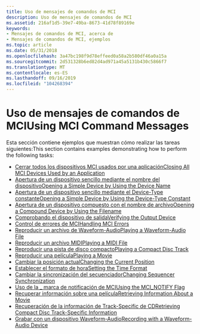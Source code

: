 ```yaml
---
title: Uso de mensajes de comandos de MCI
description: Uso de mensajes de comandos de MCI
ms.assetid: 216af1d5-39e7-49ba-8673-41d78f89169e
keywords:
- Mensajes de comandos de MCI, acerca de
- Mensajes de comandos de MCI, ejemplos
ms.topic: article
ms.date: 05/31/2018
ms.openlocfilehash: 3a47bc198f9d78effeed0a58a2b580df46a0a15a
ms.sourcegitcommit: 2d531328b6ed82d4ad971a45a5131b430c5866f7
ms.translationtype: MT
ms.contentlocale: es-ES
ms.lasthandoff: 09/16/2019
ms.locfileid: "104268394"
---
```

# <a name="using-mci-command-messages"></a><span data-ttu-id="b317f-105">Uso de mensajes de comandos de MCI</span><span class="sxs-lookup"><span data-stu-id="b317f-105">Using MCI Command Messages</span></span>

<span data-ttu-id="b317f-106">Esta sección contiene ejemplos que muestran cómo realizar las tareas siguientes:</span><span class="sxs-lookup"><span data-stu-id="b317f-106">This section contains examples demonstrating how to perform the following tasks:</span></span>

-   [<span data-ttu-id="b317f-107">Cerrar todos los dispositivos MCI usados por una aplicación</span><span class="sxs-lookup"><span data-stu-id="b317f-107">Closing All MCI Devices Used by an Application</span></span>](closing-all-mci-devices-used-by-an-application.md)
-   [<span data-ttu-id="b317f-108">Apertura de un dispositivo sencillo mediante el nombre del dispositivo</span><span class="sxs-lookup"><span data-stu-id="b317f-108">Opening a Simple Device by Using the Device Name</span></span>](opening-a-simple-device-by-using-the-device-name.md)
-   [<span data-ttu-id="b317f-109">Apertura de un dispositivo sencillo mediante el Device-Type constante</span><span class="sxs-lookup"><span data-stu-id="b317f-109">Opening a Simple Device by Using the Device-Type Constant</span></span>](opening-a-simple-device-by-using-the-device-type-constant.md)
-   [<span data-ttu-id="b317f-110">Apertura de un dispositivo compuesto con el nombre de archivo</span><span class="sxs-lookup"><span data-stu-id="b317f-110">Opening a Compound Device by Using the Filename</span></span>](opening-a-compound-device-by-using-the-filename.md)
-   [<span data-ttu-id="b317f-111">Comprobando el dispositivo de salida</span><span class="sxs-lookup"><span data-stu-id="b317f-111">Verifying the Output Device</span></span>](verifying-the-output-device.md)
-   [<span data-ttu-id="b317f-112">Control de errores de MCI</span><span class="sxs-lookup"><span data-stu-id="b317f-112">Handling MCI Errors</span></span>](handling-mci-errors.md)
-   [<span data-ttu-id="b317f-113">Reproducir un archivo de Waveform-Audio</span><span class="sxs-lookup"><span data-stu-id="b317f-113">Playing a Waveform-Audio File</span></span>](playing-a-waveform-audio-file.md)
-   [<span data-ttu-id="b317f-114">Reproducir un archivo MIDI</span><span class="sxs-lookup"><span data-stu-id="b317f-114">Playing a MIDI File</span></span>](playing-a-midi-file.md)
-   [<span data-ttu-id="b317f-115">Reproducir una pista de disco compacto</span><span class="sxs-lookup"><span data-stu-id="b317f-115">Playing a Compact Disc Track</span></span>](playing-a-compact-disc-track.md)
-   [<span data-ttu-id="b317f-116">Reproducir una película</span><span class="sxs-lookup"><span data-stu-id="b317f-116">Playing a Movie</span></span>](playing-a-movie.md)
-   [<span data-ttu-id="b317f-117">Cambiar la posición actual</span><span class="sxs-lookup"><span data-stu-id="b317f-117">Changing the Current Position</span></span>](changing-the-current-position.md)
-   [<span data-ttu-id="b317f-118">Establecer el formato de hora</span><span class="sxs-lookup"><span data-stu-id="b317f-118">Setting the Time Format</span></span>](setting-the-time-format.md)
-   [<span data-ttu-id="b317f-119">Cambiar la sincronización del secuenciador</span><span class="sxs-lookup"><span data-stu-id="b317f-119">Changing Sequencer Synchronization</span></span>](changing-sequencer-synchronization.md)
-   [<span data-ttu-id="b317f-120">Uso de la \_ marca de notificación de MCI</span><span class="sxs-lookup"><span data-stu-id="b317f-120">Using the MCI\_NOTIFY Flag</span></span>](using-the-mci-notify-flag.md)
-   [<span data-ttu-id="b317f-121">Recuperar información sobre una película</span><span class="sxs-lookup"><span data-stu-id="b317f-121">Retrieving Information About a Movie</span></span>](retrieving-information-about-a-movie.md)
-   [<span data-ttu-id="b317f-122">Recuperación de la información de Track-Specific de CD</span><span class="sxs-lookup"><span data-stu-id="b317f-122">Retrieving Compact Disc Track-Specific Information</span></span>](retrieving-compact-disc-track-specific-information.md)
-   [<span data-ttu-id="b317f-123">Grabar con un dispositivo Waveform-Audio</span><span class="sxs-lookup"><span data-stu-id="b317f-123">Recording with a Waveform-Audio Device</span></span>](recording-with-a-waveform-audio-device.md)

 

 




